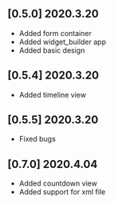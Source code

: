 ## [0.5.0] 2020.3.20

- Added form container
- Added widget_builder app
- Added basic design

## [0.5.4] 2020.3.20

- Added timeline view

## [0.5.5] 2020.3.20

- Fixed bugs

## [0.7.0] 2020.4.04

- Added countdown view
- Added support for xml file
